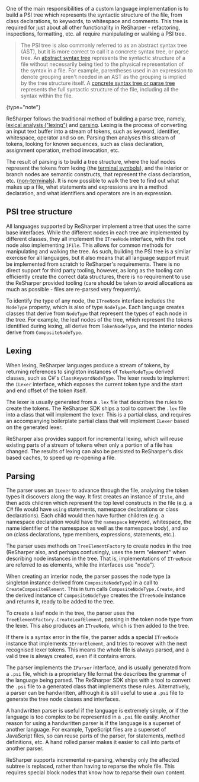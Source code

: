 [//]: # (title: Building the PSI Tree)

One of the main responsibilities of a custom language implementation is to build a PSI tree which represents the syntactic structure of the file, from class declarations, to keywords, to whitespace and comments. This tree is required for just about all other functionality in ReSharper - refactoring, inspections, formatting, etc. all require manipulating or walking a PSI tree.

 >  The PSI tree is also commonly referred to as an abstract syntax tree (AST), but it is more correct to call it a concrete syntax tree, or parse tree. An [abstract syntax tree](https://en.wikipedia.org/wiki/Abstract_syntax_tree) represents the syntactic structure of a file without necessarily being tied to the physical representation of the syntax in a file. For example, parentheses used in an expression to denote grouping aren't needed in an AST as the grouping is implied by the tree structure itself. A [concrete syntax tree or parse tree](https://en.wikipedia.org/wiki/Parse_tree) represents the full syntactic structure of the file, including all the syntax within the file.
 >
 {type="note"}

ReSharper follows the traditional method of building a parse tree, namely, [lexical analysis ("lexing")](https://en.wikipedia.org/wiki/Lexical_analysis) and [parsing](https://en.wikipedia.org/wiki/Parsing). Lexing is the process of converting an input text buffer into a stream of tokens, such as keyword, identifier, whitespace, operator and so on. Parsing then analyses this stream of tokens, looking for known sequences, such as class declaration, assignment operation, method invocation, etc.

The result of parsing is to build a tree structure, where the leaf nodes represent the tokens from lexing (the [terminal symbols](https://en.wikipedia.org/wiki/Terminal_and_nonterminal_symbols)), and the interior or branch nodes are semantic constructs, that represent the class declaration, etc. ([non-terminals](https://en.wikipedia.org/wiki/Terminal_and_nonterminal_symbols)). It is now possible to walk the tree to find out what makes up a file, what statements and expressions are in a method declaration, and what identifiers and operators are in an expression.

## PSI tree structure

All languages supported by ReSharper implement a tree that uses the same base interfaces. While the different nodes in each tree are implemented by different classes, they all implement the `ITreeNode` interface, with the root node also implementing `IFile`. This allows for common methods for manipulating and walking the tree. As such, building the PSI tree is a similar exercise for all languages, but it also means that all language support must be implemented from scratch to ReSharper's requirements. There is no direct support for third party tooling, however, as long as the tooling can efficiently create the correct data structures, there is no requirement to use the ReSharper provided tooling (care should be taken to avoid allocations as much as possible - files are re-parsed very frequently).

To identify the type of any node, the `ITreeNode` interface includes the `NodeType` property, which is also of type `NodeType`. Each language creates classes that derive from `NodeType` that represent the types of each node in the tree. For example, the leaf nodes of the tree, which represent the tokens identified during lexing, all derive from `TokenNodeType`, and the interior nodes derive from `CompositeNodeType`.

## Lexing

When lexing, ReSharper languages produce a stream of tokens, by returning references to singleton instances of `TokenNodeType` derived classes, such as C#'s `ClassKeywordNodeType`. The lexer needs to implement the `ILexer` interface, which exposes the current token type and the start and end offset of the token itself.

The lexer is usually generated from a `.lex` file that describes the rules to create the tokens. The ReSharper SDK ships a tool to convert the `.lex` file into a class that will implement the lexer. This is a partial class, and requires an accompanying boilerplate partial class that will implement `ILexer` based on the generated lexer.

ReSharper also provides support for incremental lexing, which will reuse existing parts of a stream of tokens when only a portion of a file has changed. The results of lexing can also be persisted to ReSharper's disk based caches, to speed up re-opening a file.

## Parsing

The parser uses an `ILexer` to advance through the file, analysing the token types it discovers along the way. It first creates an instance of `IFile`, and then adds children which represent the top level constructs in the file (e.g. a C# file would have `using` statements, namespace declarations or class declarations). Each child would then have further children (e.g. a namespace declaration would have the `namespace` keyword, whitespace, the name identifier of the namespace as well as the namespace body), and so on (class declarations, type members, expressions, statements, etc.).

The parser uses methods on `TreeElementFactory` to create nodes in the tree (ReSharper also, and perhaps confusingly, uses the term "element" when describing node instances in the tree. That is, implementations of `ITreeNode` are referred to as elements, while the interfaces use "node").

When creating an interior node, the parser passes the node type (a singleton instance derived from `CompositeNodeType`) in a call to `CreateCompositeElement`. This in turn calls `CompositeNodeType.Create`, and the derived instance of `CompositeNodeType` creates the `ITreeNode` instance and returns it, ready to be added to the tree. 

To create a leaf node in the tree, the parser uses the `TreeElementFactory.CreateLeafElement`, passing in the token node type from the lexer. This also produces an `ITreeNode`, which is then added to the tree.

If there is a syntax error in the file, the parser adds a special `ITreeNode` instance that implements `IErrorElement`, and tries to recover with the next recognised lexer tokens. This means the whole file is always parsed, and a valid tree is always created, even if it contains errors.

The parser implements the `IParser` interface, and is usually generated from a `.psi` file, which is a proprietary file format the describes the grammar of the language being parsed. The ReSharper SDK ships with a tool to convert the `.psi` file to a generated class that implements these rules. Alternatively, a parser can be handwritten, although it is still useful to use a `.psi` file to generate the tree node classes and interfaces.

A handwritten parser is useful if the language is extremely simple, or if the language is too complex to be represented in a `.psi` file easily. Another reason for using a handwritten parser is if the language is a superset of another language. For example, TypeScript files are a superset of JavaScript files, so can reuse parts of the parser, for statements, method definitions, etc. A hand rolled parser makes it easier to call into parts of another parser.

ReSharper supports incremental re-parsing, whereby only the affected subtree is replaced, rather than having to reparse the whole file. This requires special block nodes that know how to reparse their own content.
